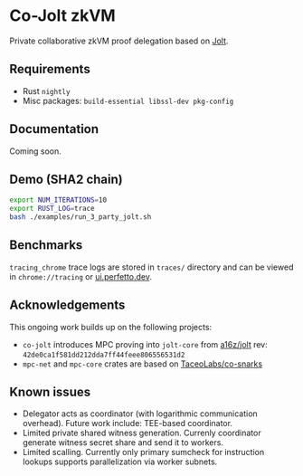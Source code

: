 # Co-Jolt zkVM

Private collaborative zkVM proof delegation based on [Jolt](https://github.com/a16z/jolt).

## Requirements

- Rust `nightly`
- Misc packages: `build-essential libssl-dev pkg-config`

## Documentation

Coming soon.

## Demo (SHA2 chain)

```bash
export NUM_ITERATIONS=10
export RUST_LOG=trace
bash ./examples/run_3_party_jolt.sh
```

## Benchmarks

`tracing_chrome` trace logs are stored in `traces/` directory and can be viewed in `chrome://tracing` or [ui.perfetto.dev](https://ui.perfetto.dev/).

## Acknowledgements

This ongoing work builds up on the following projects:

- `co-jolt` introduces MPC proving into `jolt-core` from [a16z/jolt](https://github.com/a16z/jolt) rev: `42de0ca1f581dd212dda7ff44feee806556531d2`
- `mpc-net` and `mpc-core` crates are based on [TaceoLabs/co-snarks](https://github.com/TaceoLabs/co-snarks)

## Known issues

- Delegator acts as coordinator (with logarithmic communication overhead). Future work include: TEE-based coordinator.
- Limited private shared witness generation. Currenly coordinator generate witness secret share and send it to workers.
- Limited scalling. Currently only primary sumcheck for instruction lookups supports parallelization via worker subnets.
